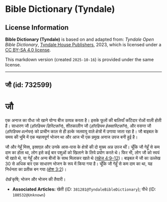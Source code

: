 # Bible Dictionary (Tyndale)

## License Information

**Bible Dictionary (Tyndale)** is based on and adapted from: _Tyndale Open Bible Dictionary_, [Tyndale House Publishers](https://tyndaleopenresources.com/), 2023, which is licensed under a [CC BY-SA 4.0 license](https://creativecommons.org/licenses/by-sa/4.0/legalcode.en).

This markdown version (created `2025-10-16`) is provided under the same license.



--------------------------------

## जौ (id: 732599)

जौ
==

एक अनाज का पौधा जो खाने योग्य बीज उत्पन्न करता है। इसके फूलों की बालियाँ काँटेदार रोओं वाली होती हैं। साधारण जौ (*हॉरडियम डिस्टिकॉन*), शीतकालीन जौ (*हॉरडियम हेक्सास्टिकॉन*), और वसन्त जौ (*हॉरडियम वल्गेयर*) को प्राचीन काल से ही हल्के जलवायु वाले क्षेत्रों में उगाया जाता रहा है। जौ बाइबल के समय की भूमि में एक महत्वपूर्ण भोजन था और आज भी एक प्रमुख अनाज उपज बनी हुई है।

जौ और गेहूँ मिस्र, इस्राएल और उनके आस\-पास के क्षेत्रों की दो मुख्य अन्न उपज थीं। चूँकि जौ गेहूँ से कम दाम का होता था, लोग इसे कई बार पशुओं को खिलाने के लिये प्रयोग करते थे। फिर भी, लोग जौ को स्वयं भी खाते थे, या गेहूँ और अन्य बीजों के साथ मिलाकर खाते थे ([यहेज 4:9–12](https://ref.ly/Ezek4:9-Ezek4:12))। बाइबल में जौ का उल्लेख 30 से अधिक बार एक साधारण भोजन के रूप में किया गया है। चूँकि जौ गेहूँ से कम दाम का था, यह निर्धनता का प्रतीक बन गया ([होश 3:2](https://ref.ly/Hos3:2))।

*देखें* कृषि; भोजन और भोजन की तैयारी।

* **Associated Articles:** खेती (ID: `381281@TyndaleBibleDictionary`); पौधे (ID: `180532@Unknown`)

